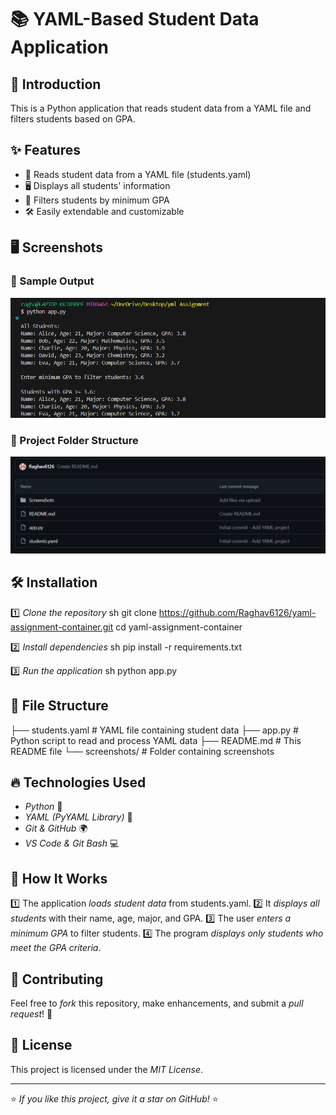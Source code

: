 # 📚 YAML-Based Student Data Application

## 🚀 Introduction
This is a Python application that reads student data from a YAML file and filters students based on GPA.

## ✨ Features
- 📂 Reads student data from a YAML file (students.yaml)
- 🖥 Displays all students' information
- 🎯 Filters students by minimum GPA
- 🛠 Easily extendable and customizable

## 🖥 Screenshots

### 📜 Sample Output
![Sample Output](https://github.com/Raghav6126/yaml-assignment-container/blob/main/Screenshots/1.png)

### 📂 Project Folder Structure
![Folder Structure](https://github.com/Raghav6126/yaml-assignment-container/blob/main/Screenshots/2.png)

## 🛠 Installation
1️⃣ *Clone the repository*
sh
git clone https://github.com/Raghav6126/yaml-assignment-container.git
cd yaml-assignment-container


2️⃣ *Install dependencies*
sh
pip install -r requirements.txt


3️⃣ *Run the application*
sh
python app.py


## 📄 File Structure

├── students.yaml  # YAML file containing student data
├── app.py         # Python script to read and process YAML data
├── README.md      # This README file
└── screenshots/   # Folder containing screenshots


## 🔥 Technologies Used
- *Python* 🐍
- *YAML (PyYAML Library)* 📜
- *Git & GitHub* 🌍
- *VS Code & Git Bash* 💻

## 🎯 How It Works
1️⃣ The application *loads student data* from students.yaml.
2️⃣ It *displays all students* with their name, age, major, and GPA.
3️⃣ The user *enters a minimum GPA* to filter students.
4️⃣ The program *displays only students who meet the GPA criteria*.

## 📌 Contributing
Feel free to *fork* this repository, make enhancements, and submit a *pull request*! 🚀

## 📜 License
This project is licensed under the *MIT License*.

---

⭐ *If you like this project, give it a star on GitHub!* ⭐
